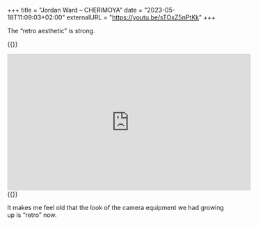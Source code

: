+++
title = "Jordan Ward – CHERIMOYA"
date = "2023-05-18T11:09:03+02:00"
externalURL = "https://youtu.be/sTOxZ5nPtKk"
+++

The “retro aesthetic” is strong.

{{<raw>}}
<iframe width="560" height="315" src="https://www.youtube-nocookie.com/embed/sTOxZ5nPtKk" frameborder="0" allow="accelerometer; autoplay; encrypted-media; gyroscope; picture-in-picture" allowfullscreen></iframe>
{{</raw>}}

It makes me feel old that the look of the camera equipment we had growing up is “retro” now.

